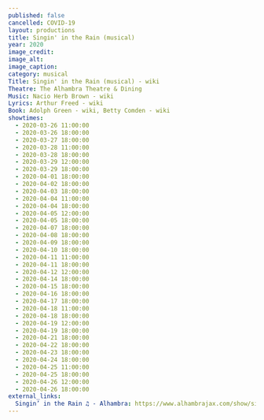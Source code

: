 ```yaml
---
published: false
cancelled: COVID-19
layout: productions
title: Singin' in the Rain (musical)
year: 2020
image_credit: 
image_alt:
image_caption:
category: musical
Title: Singin' in the Rain (musical) - wiki
Theatre: The Alhambra Theatre & Dining
Music: Nacio Herb Brown - wiki
Lyrics: Arthur Freed - wiki
Book: Adolph Green - wiki, Betty Comden - wiki
showtimes: 
  - 2020-03-26 11:00:00
  - 2020-03-26 18:00:00
  - 2020-03-27 18:00:00
  - 2020-03-28 11:00:00
  - 2020-03-28 18:00:00
  - 2020-03-29 12:00:00
  - 2020-03-29 18:00:00
  - 2020-04-01 18:00:00
  - 2020-04-02 18:00:00
  - 2020-04-03 18:00:00
  - 2020-04-04 11:00:00
  - 2020-04-04 18:00:00
  - 2020-04-05 12:00:00
  - 2020-04-05 18:00:00
  - 2020-04-07 18:00:00
  - 2020-04-08 18:00:00
  - 2020-04-09 18:00:00
  - 2020-04-10 18:00:00
  - 2020-04-11 11:00:00
  - 2020-04-11 18:00:00
  - 2020-04-12 12:00:00
  - 2020-04-14 18:00:00
  - 2020-04-15 18:00:00
  - 2020-04-16 18:00:00
  - 2020-04-17 18:00:00
  - 2020-04-18 11:00:00
  - 2020-04-18 18:00:00
  - 2020-04-19 12:00:00
  - 2020-04-19 18:00:00
  - 2020-04-21 18:00:00
  - 2020-04-22 18:00:00
  - 2020-04-23 18:00:00
  - 2020-04-24 18:00:00
  - 2020-04-25 11:00:00
  - 2020-04-25 18:00:00
  - 2020-04-26 12:00:00
  - 2020-04-26 18:00:00
external_links:
  Singin’ in the Rain ♫ - Alhambra: https://www.alhambrajax.com/show/singin-in-the-rain/
---
```

